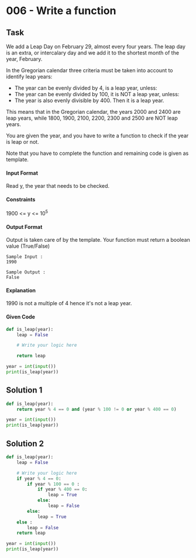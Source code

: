 # 006 - Write a function
## Task
We add a Leap Day on February 29, almost every four years. The leap day is an extra, or intercalary day and we add it to the shortest month of the year, February.

In the Gregorian calendar three criteria must be taken into account to identify leap years:
* The year can be evenly divided by 4, is a leap year, unless:
* The year can be evenly divided by 100, it is NOT a leap year, unless:
* The year is also evenly divisible by 400. Then it is a leap year.

This means that in the Gregorian calendar, the years 2000 and 2400 are leap years, while 1800, 1900, 2100, 2200, 2300 and 2500 are NOT leap years.

You are given the year, and you have to write a function to check if the year is leap or not.

Note that you have to complete the function and remaining code is given as template.

#### Input Format

Read y, the year that needs to be checked.

#### Constraints
1900 <= y <= 10<sup>5</sup>

#### Output Format

Output is taken care of by the template. Your function must return a boolean value (True/False)

```
Sample Input :
1990
```

```
Sample Output :
False
```

#### Explanation
1990 is not a multiple of 4 hence it's not a leap year.

#### Given Code

```python
def is_leap(year):
    leap = False

    # Write your logic here

    return leap

year = int(input())
print(is_leap(year))
```

## Solution 1

```python
def is_leap(year):
    return year % 4 == 0 and (year % 100 != 0 or year % 400 == 0)

year = int(input())
print(is_leap(year))
```

## Solution 2

```python
def is_leap(year):
    leap = False

    # Write your logic here
    if year % 4 == 0:
        if year % 100 == 0 :
            if year % 400 == 0:
                leap = True
            else:
                leap = False
        else:
            leap = True
    else :
        leap = False
    return leap

year = int(input())
print(is_leap(year))
```
